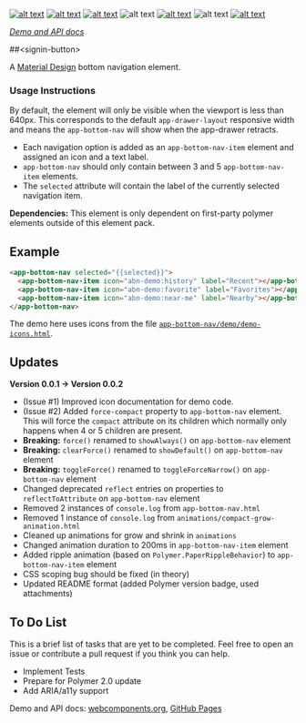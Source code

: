 [![alt text][shield-status]][link-repo] [![alt text][shield-production]][link-todo] [![alt text][shield-webc]][link-webc] ![alt text][shield-animations] [![alt text][shield-deps]][link-repo] ![alt text][shield-polymer] [![alt text][shield-license]][link-license]

_[Demo and API docs][link-webc]_

##&lt;signin-button&gt;

A [Material Design](https://material.io/guidelines/components/bottom-navigation.html) bottom navigation element.

### Usage Instructions

By default, the element will only be visible when the viewport is less than
640px. This corresponds to the default `app-drawer-layout` responsive width and
means the `app-bottom-nav` will show when the app-drawer retracts.

- Each navigation option is added as an `app-bottom-nav-item` element and assigned
an icon and a text label.
- `app-bottom-nav` should only contain between 3 and 5 `app-bottom-nav-item` elements.
- The `selected` attribute will contain the label of the currently selected navigation item.

**Dependencies:** This element is only dependent on first-party polymer elements outside of this element pack.

## Example

```html
<app-bottom-nav selected="{{selected}}">
  <app-bottom-nav-item icon="abn-demo:history" label="Recent"></app-bottom-nav-item>
  <app-bottom-nav-item icon="abn-demo:favorite" label="Favorites"></app-bottom-nav-item>
  <app-bottom-nav-item icon="abn-demo:near-me" label="Nearby"></app-bottom-nav-item>
</app-bottom-nav>
```

The demo here uses icons from the file [`app-bottom-nav/demo/demo-icons.html`](https://github.com/samthecodingman/app-bottom-nav/blob/master/demo/demo-icons.html).

## Updates

**Version 0.0.1 -> Version 0.0.2**
- (Issue #1) Improved icon documentation for demo code.
- (Issue #2) Added `force-compact` property to `app-bottom-nav` element. This will force the `compact` attribute on its children which normally only happens when 4 or 5 children are present.
- **Breaking:** `force()` renamed to `showAlways()` on `app-bottom-nav` element
- **Breaking:** `clearForce()` renamed to `showDefault()` on `app-bottom-nav` element
- **Breaking:** `toggleForce()` renamed to `toggleForceNarrow()` on `app-bottom-nav` element
- Changed deprecated `reflect` entries on properties to `reflectToAttribute` on `app-bottom-nav` element
- Removed 2 instances of `console.log` from `app-bottom-nav.html`
- Removed 1 instance of `console.log` from `animations/compact-grow-animation.html`
- Cleaned up animations for grow and shrink in `animations`
- Changed animation duration to 200ms in `app-bottom-nav-item` element
- Added ripple animation (based on `Polymer.PaperRippleBehavior`) to `app-bottom-nav-item` element
- CSS scoping bug should be fixed (in theory)
- Updated README format (added Polymer version badge, used attachments)


## To Do List
This is a brief list of tasks that are yet to be completed. Feel free to open an issue or contribute a pull request if you think you can help.
- Implement Tests
- Prepare for Polymer 2.0 update
- Add ARIA/a11y support

Demo and API docs: [webcomponents.org][link-webc], [GitHub Pages][link-docs]

[link-docs]: https://samthecodingman.github.io/app-bottom-nav/
[link-license]: https://github.com/samthecodingman/app-bottom-nav/blob/master/LICENSE
[link-repo]: https://www.github.com/samthecodingman/app-bottom-nav
[link-todo]: https://www.github.com/samthecodingman/app-bottom-nav#to-do-list
[link-webc]: https://www.webcomponents.org/element/samthecodingman/app-bottom-nav
[shield-animations]: https://img.shields.io/badge/animations-yes-green.svg "Animations: yes"
[shield-deps]: https://img.shields.io/badge/dependencies-first--party-polymer-green.svg "Dependencies: first-party polymer"
[shield-license]: https://img.shields.io/badge/license-MIT-blue.svg "License: MIT"
[shield-polymer]: https://img.shields.io/badge/polymer%20version-1.0-yellow.svg "Polymer Version: 1.0"
[shield-production]: https://img.shields.io/badge/production--ready-no-red.svg "Production Ready: no"
[shield-status]: https://img.shields.io/badge/status-beta-yellow.svg "Status: beta"
[shield-webc]: https://img.shields.io/badge/webcomponents.org-published-blue.svg "Published on webcomponents.org"
